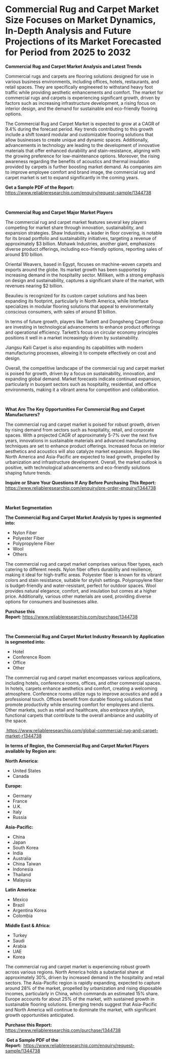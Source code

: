 <p><h1>Commercial Rug and Carpet Market Size Focuses on Market Dynamics, In-Depth Analysis and Future Projections of its Market Forecasted for Period from 2025 to 2032</h1></p><p><strong>Commercial Rug and Carpet Market Analysis and Latest Trends</strong></p>
<p><p>Commercial rugs and carpets are flooring solutions designed for use in various business environments, including offices, hotels, restaurants, and retail spaces. They are specifically engineered to withstand heavy foot traffic while providing aesthetic enhancements and comfort. The market for commercial rugs and carpets is experiencing significant growth, driven by factors such as increasing infrastructure development, a rising focus on interior design, and the demand for sustainable and eco-friendly flooring options.</p><p>The Commercial Rug and Carpet Market is expected to grow at a CAGR of 9.4% during the forecast period. Key trends contributing to this growth include a shift toward modular and customizable flooring solutions that allow businesses to create unique and dynamic spaces. Additionally, advancements in technology are leading to the development of innovative materials that offer enhanced durability and stain-resistance, aligning with the growing preference for low-maintenance options. Moreover, the rising awareness regarding the benefits of acoustics and thermal insulation provided by carpets is further boosting market demand. As companies aim to improve employee comfort and brand image, the commercial rug and carpet market is set to expand significantly in the coming years.</p></p>
<p><strong>Get a Sample PDF of the Report:&nbsp;</strong> <a href="https://www.reliableresearchiq.com/enquiry/request-sample/1344738?utm_campaign=3172&utm_medium=2&utm_source=Github&utm_content=ia&utm_term=15042025&utm_id=commercial-rug-and-carpet">https://www.reliableresearchiq.com/enquiry/request-sample/1344738</a></p>
<p>&nbsp;</p>
<p><strong>Commercial Rug and Carpet Major Market Players</strong></p>
<p><p>The commercial rug and carpet market features several key players competing for market share through innovation, sustainability, and expansion strategies. Shaw Industries, a leader in floor covering, is notable for its broad portfolio and sustainability initiatives, targeting a revenue of approximately $3 billion. Mohawk Industries, another giant, emphasizes diverse product offerings, including eco-friendly options, reporting sales of around $10 billion.</p><p>Oriental Weavers, based in Egypt, focuses on machine-woven carpets and exports around the globe. Its market growth has been supported by increasing demand in the hospitality sector. Milliken, with a strong emphasis on design and sustainability, captures a significant share of the market, with revenues nearing $2 billion.</p><p>Beaulieu is recognized for its custom carpet solutions and has been expanding its footprint, particularly in North America, while Interface specializes in modular flooring solutions that appeal to environmentally conscious consumers, with sales of around $1 billion.</p><p>In terms of future growth, players like Tarkett and Dongsheng Carpet Group are investing in technological advancements to enhance product offerings and operational efficiency. Tarkett’s focus on circular economy principles positions it well in a market increasingly driven by sustainability. </p><p>Jiangsu Kaili Carpet is also expanding its capabilities with modern manufacturing processes, allowing it to compete effectively on cost and design. </p><p>Overall, the competitive landscape of the commercial rug and carpet market is poised for growth, driven by a focus on sustainability, innovation, and expanding global demand. Market forecasts indicate continued expansion, particularly in buoyant sectors such as hospitality, residential, and office environments, making it a vibrant arena for competition and collaboration.</p></p>
<p>&nbsp;</p>
<p><strong>What Are The Key Opportunities For Commercial Rug and Carpet Manufacturers?</strong></p>
<p><p>The commercial rug and carpet market is poised for robust growth, driven by rising demand from sectors such as hospitality, retail, and corporate spaces. With a projected CAGR of approximately 5-7% over the next five years, innovations in sustainable materials and advanced manufacturing techniques are set to enhance product offerings. Increased focus on interior aesthetics and acoustics will also catalyze market expansion. Regions like North America and Asia-Pacific are expected to lead growth, propelled by urbanization and infrastructure development. Overall, the market outlook is positive, with technological advancements and eco-friendly solutions shaping future trends.</p></p>
<p><strong>Inquire or Share Your Questions If Any Before Purchasing This Report:</strong> <a href="https://www.reliableresearchiq.com/enquiry/pre-order-enquiry/1344738?utm_campaign=3172&utm_medium=2&utm_source=Github&utm_content=ia&utm_term=15042025&utm_id=commercial-rug-and-carpet">https://www.reliableresearchiq.com/enquiry/pre-order-enquiry/1344738</a></p>
<p>&nbsp;</p>
<p><strong>Market Segmentation</strong></p>
<p><strong>The Commercial Rug and Carpet Market Analysis by types is segmented into:</strong></p>
<p><ul><li>Nylon Fiber</li><li>Polyester Fiber</li><li>Polypropylene Fiber</li><li>Wool</li><li>Others</li></ul></p>
<p><p>The commercial rug and carpet market comprises various fiber types, each catering to different needs. Nylon fiber offers durability and resilience, making it ideal for high-traffic areas. Polyester fiber is known for its vibrant colors and stain resistance, suitable for stylish settings. Polypropylene fiber is budget-friendly and water-resistant, perfect for outdoor spaces. Wool provides natural elegance, comfort, and insulation but comes at a higher price. Additionally, various other materials are used, providing diverse options for consumers and businesses alike.</p></p>
<p><strong>Purchase this Report:&nbsp;</strong><a href="https://www.reliableresearchiq.com/purchase/1344738?utm_campaign=3172&utm_medium=2&utm_source=Github&utm_content=ia&utm_term=15042025&utm_id=commercial-rug-and-carpet">https://www.reliableresearchiq.com/purchase/1344738</a></p>
<p>&nbsp;</p>
<p><strong>The Commercial Rug and Carpet Market Industry Research by Application is segmented into:</strong></p>
<p><ul><li>Hotel</li><li>Conference Room</li><li>Office</li><li>Other</li></ul></p>
<p><p>The commercial rug and carpet market encompasses various applications, including hotels, conference rooms, offices, and other commercial spaces. In hotels, carpets enhance aesthetics and comfort, creating a welcoming atmosphere. Conference rooms utilize rugs to improve acoustics and add a professional touch. Offices benefit from durable flooring solutions that promote productivity while ensuring comfort for employees and clients. Other markets, such as retail and healthcare, also embrace stylish, functional carpets that contribute to the overall ambiance and usability of the space.</p></p>
<p><a href="https://www.reliableresearchiq.com/global-commercial-rug-and-carpet-market-r1344738?utm_campaign=3172&utm_medium=2&utm_source=Github&utm_content=ia&utm_term=15042025&utm_id=commercial-rug-and-carpet">&nbsp;https://www.reliableresearchiq.com/global-commercial-rug-and-carpet-market-r1344738</a></p>
<p><strong>In terms of Region, the Commercial Rug and Carpet Market Players available by Region are:</strong></p>
<p>
    <p> <strong> North America: </strong>
        <ul>
            <li>United States</li>
            <li>Canada</li>
        </ul>
        </p> 
    <p> <strong> Europe: </strong>
        <ul>
            <li>Germany</li>
            <li>France</li>
            <li>U.K.</li>
            <li>Italy</li>
            <li>Russia</li>
        </ul>
        </p> 
    <p> <strong> Asia-Pacific: </strong>
        <ul>
            <li>China</li>
            <li>Japan</li>
            <li>South Korea</li>
            <li>India</li>
            <li>Australia</li>
            <li>China Taiwan</li>
            <li>Indonesia</li>
            <li>Thailand</li>
            <li>Malaysia</li>
        </ul>
        </p> 
    <p> <strong> Latin America: </strong>
        <ul>
            <li>Mexico</li>
            <li>Brazil</li>
            <li>Argentina Korea</li>
            <li>Colombia</li>
        </ul>
        </p> 
    <p> <strong> Middle East & Africa: </strong>
        <ul>
            <li>Turkey</li>
            <li>Saudi</li>
            <li>Arabia</li>
            <li>UAE</li>
            <li>Korea</li>
        </ul>
    </p>
    </p>
<p><p>The commercial rug and carpet market is experiencing robust growth across various regions. North America holds a substantial share at approximately 30%, driven by increased demand in the hospitality and retail sectors. The Asia-Pacific region is rapidly expanding, expected to capture around 28% of the market, propelled by urbanization and rising disposable incomes, particularly in China, which commands an estimated 15% share. Europe accounts for about 25% of the market, with sustained growth in sustainable flooring solutions. Emerging trends suggest that Asia-Pacific and North America will continue to dominate the market, with significant growth opportunities anticipated.</p></p>
<p><strong>Purchase this Report: </strong><a href="https://www.reliableresearchiq.com/purchase/1344738?utm_campaign=3172&utm_medium=2&utm_source=Github&utm_content=ia&utm_term=15042025&utm_id=commercial-rug-and-carpet">https://www.reliableresearchiq.com/purchase/1344738</a></p>
<p>&nbsp;<strong>Get a Sample PDF of the Report:&nbsp;&nbsp;</strong><a href="https://www.reliableresearchiq.com/enquiry/request-sample/1344738?utm_campaign=3172&utm_medium=2&utm_source=Github&utm_content=ia&utm_term=15042025&utm_id=commercial-rug-and-carpet">https://www.reliableresearchiq.com/enquiry/request-sample/1344738</a></p>
<p><strong></strong></p>
<p><p></p><p></p><p></p></p>